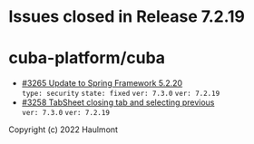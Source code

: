 # Issues closed in Release 7.2.19

# cuba-platform/cuba

* [#3265 Update to Spring Framework 5.2.20](https://github.com/cuba-platform/cuba/issues/3265) \
    `type: security` `state: fixed` `ver: 7.3.0` `ver: 7.2.19` 
* [#3258 TabSheet closing tab and selecting previous](https://github.com/cuba-platform/cuba/issues/3258) \
    `ver: 7.3.0` `ver: 7.2.19` 


Copyright (c) 2022 Haulmont
